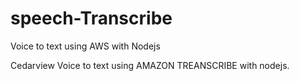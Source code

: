 # speech-Transcribe
Voice to text using AWS with Nodejs



Cedarview Voice to text using AMAZON TREANSCRIBE with nodejs.

